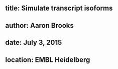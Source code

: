 ## title: Simulate transcript isoforms
## author: Aaron Brooks
## date: July 3, 2015
## location: EMBL Heidelberg



